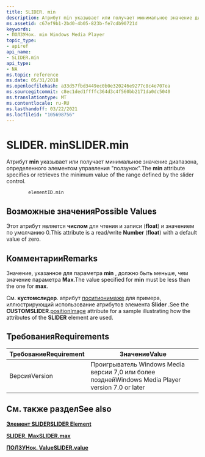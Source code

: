 ```yaml
---
title: SLIDER. min
description: Атрибут min указывает или получает минимальное значение диапазона, определенного элементом управления "ползунок".
ms.assetid: c67ef9b1-2bd0-4b05-823b-fe7cdb90721d
keywords:
- ПОЛЗУНок. min Windows Media Player
topic_type:
- apiref
api_name:
- SLIDER.min
api_type:
- NA
ms.topic: reference
ms.date: 05/31/2018
ms.openlocfilehash: a33d57fbd3449ec0b0e320246e9277c8c4e707ea
ms.sourcegitcommit: c8ec1ded1ffffc364d3c4f560bb2171da0dc5040
ms.translationtype: MT
ms.contentlocale: ru-RU
ms.lasthandoff: 03/22/2021
ms.locfileid: "105698756"
---
```

# <a name="slidermin"></a><span data-ttu-id="937fa-104">SLIDER. min</span><span class="sxs-lookup"><span data-stu-id="937fa-104">SLIDER.min</span></span>

<span data-ttu-id="937fa-105">Атрибут **min** указывает или получает минимальное значение диапазона, определенного элементом управления "ползунок".</span><span class="sxs-lookup"><span data-stu-id="937fa-105">The **min** attribute specifies or retrieves the minimum value of the range defined by the slider control.</span></span>

``` syntax
        elementID.min
```

## <a name="possible-values"></a><span data-ttu-id="937fa-106">Возможные значения</span><span class="sxs-lookup"><span data-stu-id="937fa-106">Possible Values</span></span>

<span data-ttu-id="937fa-107">Этот атрибут является **числом** для чтения и записи (**float**) и значением по умолчанию 0.</span><span class="sxs-lookup"><span data-stu-id="937fa-107">This attribute is a read/write **Number** (**float**) with a default value of zero.</span></span>

## <a name="remarks"></a><span data-ttu-id="937fa-108">Комментарии</span><span class="sxs-lookup"><span data-stu-id="937fa-108">Remarks</span></span>

<span data-ttu-id="937fa-109">Значение, указанное для параметра **min** , должно быть меньше, чем значение параметра **Max**.</span><span class="sxs-lookup"><span data-stu-id="937fa-109">The value specified for **min** must be less than the one for **max**.</span></span>

<span data-ttu-id="937fa-110">См. **кустомслидер**. атрибут [поситионимаже](customslider-positionimage.md) для примера, иллюстрирующий использование атрибутов элемента **Slider** .</span><span class="sxs-lookup"><span data-stu-id="937fa-110">See the **CUSTOMSLIDER**.[positionImage](customslider-positionimage.md) attribute for a sample illustrating how the attributes of the **SLIDER** element are used.</span></span>

## <a name="requirements"></a><span data-ttu-id="937fa-111">Требования</span><span class="sxs-lookup"><span data-stu-id="937fa-111">Requirements</span></span>



| <span data-ttu-id="937fa-112">Требование</span><span class="sxs-lookup"><span data-stu-id="937fa-112">Requirement</span></span> | <span data-ttu-id="937fa-113">Значение</span><span class="sxs-lookup"><span data-stu-id="937fa-113">Value</span></span> |
|--------------------|------------------------------------------------------|
| <span data-ttu-id="937fa-114">Версия</span><span class="sxs-lookup"><span data-stu-id="937fa-114">Version</span></span><br/> | <span data-ttu-id="937fa-115">Проигрыватель Windows Media версии 7,0 или более поздней</span><span class="sxs-lookup"><span data-stu-id="937fa-115">Windows Media Player version 7.0 or later</span></span><br/> |



## <a name="see-also"></a><span data-ttu-id="937fa-116">См. также раздел</span><span class="sxs-lookup"><span data-stu-id="937fa-116">See also</span></span>

<dl> <dt>

[<span data-ttu-id="937fa-117">**Элемент SLIDER**</span><span class="sxs-lookup"><span data-stu-id="937fa-117">**SLIDER Element**</span></span>](slider-element.md)
</dt> <dt>

[<span data-ttu-id="937fa-118">**SLIDER. Max**</span><span class="sxs-lookup"><span data-stu-id="937fa-118">**SLIDER.max**</span></span>](slider-max.md)
</dt> <dt>

[<span data-ttu-id="937fa-119">**ПОЛЗУНок. Value**</span><span class="sxs-lookup"><span data-stu-id="937fa-119">**SLIDER.value**</span></span>](slider-value.md)
</dt> </dl>

 

 





